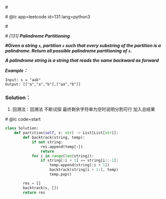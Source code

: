 \#

\# @lc app=leetcode id=131 lang=python3

\#

*\# [131] **Palindrome Partitioning***

***\#Given a string `s`, partition `s` such that every substring of the partition is a palindrome. Return all possible palindrome partitioning of `s`.***

***A palindrome string is a string that reads the same backward as forward***

***Example：***

```
Input: s = "aab"
Output: [["a","a","b"],["aa","b"]]
```

### Solution：

1. 回溯法：回溯法 不断试探 最终剩余字符串为空时说明分割可行 加入总结果

\# @lc code=start

```python
class Solution:
    def partition(self, s: str) -> List[List[str]]:
        def backtrack(string, temp):
            if not string:
                res.append(temp[:])
                return
            for i in range(len(string)):
                if string[:i + 1] == string[i::-1]:
                    temp.append(string[:i + 1])
                    backtrack(string[i + 1:], temp)
                    temp.pop()

        res = []
        backtrack(s, [])
        return res
```

